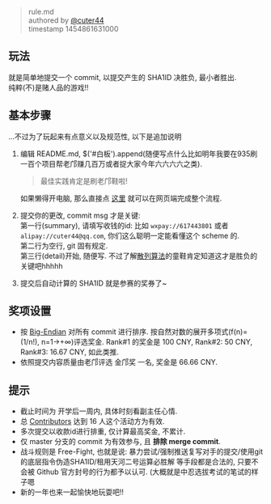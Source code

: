 > rule.md  
> authored by [@cuter44](https://github.com/cuter44)  
> timestamp 1454861631000  

## 玩法

就是简单地提交一个 commit, 以提交产生的 SHA1ID 决胜负, 最小者胜出.  
纯粹(不)是赌人品的游戏!!  

## 基本步骤

...不过为了玩起来有点意义以及规范性, 以下是追加说明

1. 编辑 README.md, $('#白板').append(随便写点什么比如明年我要在935刷一百个项目帮老邝赚几百万或者捉大家今年六六六六之类).  
   > 最佳实践肯定是刷老邝鞋啦!
   
   如果懒得开电脑, 那么直接点 [这里](https://github.com/scau-sidc/commit-n-conquer-2016/edit/master/README.md) 就可以在网页端完成整个流程.   

2. 提交你的更改, commit msg 才是关键:  
   第一行(summary), 请填写收钱的id: 比如 `wxpay://617443801` 或者 `alipay://cuter44@qq.com`, 你们这么聪明一定能看懂这个 scheme 的.   
   第二行为空行, git 固有规定.  
   第三行(detail)开始, 随便写. 不过了解[散列算法](https://en.wikipedia.org/wiki/Sha1)的童鞋肯定知道这才是胜负的关键吧hhhhh  

3. 提交后自动计算的 SHA1ID 就是参赛的奖券了~

## 奖项设置

* 按 [Big-Endian](https://en.wikipedia.org/wiki/SHA-1) 对所有 commit 进行排序. 按自然对数的展开多项式(f(n)=(1/n!), n=1→+∞)评选奖金. Rank#1 的奖金是 100 CNY, Rank#2: 50 CNY, Rank#3: 16.67 CNY, 如此类推.  
* 依照提交内容质量由老邝评选 金邝奖 一名, 奖金是 66.66 CNY. 

## 提示

* 截止时间为 开学后一周内, 具体时刻看副主任心情.  
* 总 [Contributors](https://github.com/scau-sidc/commit-n-conquer-2016/graphs/contributors) 达到 16 人这个活动方为有效.  
* 多次提交以收款id进行排重, 仅计算最高奖金, 不累计.  
* 仅 master 分支的 commit 为有效参与, 且 **排除 merge commit**.  
* 战斗规则是 Free-Fight, 也就是说: 暴力尝试/强制推送复写对手的提交/使用git的底层指令伪造SHA1ID/租用天河二号运算必胜解 等手段都是合法的, 只要不会被 Github 官方封号的行为都予以认可. (大概就是中忍选拔考试的笔试的样子嗯  
* 新的一年也来一起愉快地玩耍吧!!  